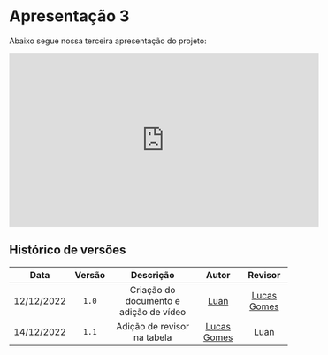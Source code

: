 # Apresentação 3

Abaixo segue nossa terceira apresentação do projeto:

<iframe width="560" height="315" src="https://www.youtube.com/embed/JfR2niaPyB0" title="YouTube video player" frameborder="0" allow="accelerometer; autoplay; clipboard-write; encrypted-media; gyroscope; picture-in-picture" allowfullscreen></iframe>

## Histórico de versões

|    Data    | Versão |      Descrição       |               Autor               |                    Revisor                     |
| :--------: | :----: | :------------------: | :-------------------------------: | :--------------------------------------------: |
| 12/12/2022 |  `1.0`   | Criação do documento e adição de vídeo | [Luan](https://github.com/Luanmq) | [Lucas Gomes](https://github.com/lucasgcaldas) |
| 14/12/2022 | `1.1`  | Adição de revisor na tabela | [Lucas Gomes](https://github.com/lucasgcaldas) | [Luan](https://github.com/Luanmq) |